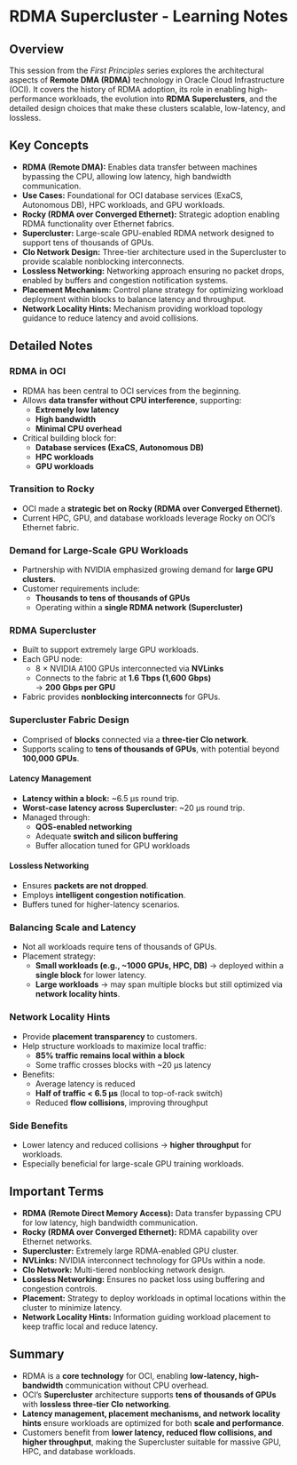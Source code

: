 # RDMA Supercluster - Learning Notes

## Overview
This session from the *First Principles* series explores the architectural aspects of **Remote DMA (RDMA)** technology in Oracle Cloud Infrastructure (OCI). It covers the history of RDMA adoption, its role in enabling high-performance workloads, the evolution into **RDMA Superclusters**, and the detailed design choices that make these clusters scalable, low-latency, and lossless.

## Key Concepts
- **RDMA (Remote DMA):** Enables data transfer between machines bypassing the CPU, allowing low latency, high bandwidth communication.
- **Use Cases:** Foundational for OCI database services (ExaCS, Autonomous DB), HPC workloads, and GPU workloads.
- **Rocky (RDMA over Converged Ethernet):** Strategic adoption enabling RDMA functionality over Ethernet fabrics.
- **Supercluster:** Large-scale GPU-enabled RDMA network designed to support tens of thousands of GPUs.
- **Clo Network Design:** Three-tier architecture used in the Supercluster to provide scalable nonblocking interconnects.
- **Lossless Networking:** Networking approach ensuring no packet drops, enabled by buffers and congestion notification systems.
- **Placement Mechanism:** Control plane strategy for optimizing workload deployment within blocks to balance latency and throughput.
- **Network Locality Hints:** Mechanism providing workload topology guidance to reduce latency and avoid collisions.

## Detailed Notes

### RDMA in OCI
- RDMA has been central to OCI services from the beginning.
- Allows **data transfer without CPU interference**, supporting:
  - **Extremely low latency**
  - **High bandwidth**
  - **Minimal CPU overhead**
- Critical building block for:
  - **Database services (ExaCS, Autonomous DB)**
  - **HPC workloads**
  - **GPU workloads**

### Transition to Rocky
- OCI made a **strategic bet on Rocky (RDMA over Converged Ethernet)**.
- Current HPC, GPU, and database workloads leverage Rocky on OCI’s Ethernet fabric.

### Demand for Large-Scale GPU Workloads
- Partnership with NVIDIA emphasized growing demand for **large GPU clusters**.
- Customer requirements include:
  - **Thousands to tens of thousands of GPUs**
  - Operating within a **single RDMA network (Supercluster)**

### RDMA Supercluster
- Built to support extremely large GPU workloads.
- Each GPU node:
  - 8 × NVIDIA A100 GPUs interconnected via **NVLinks**
  - Connects to the fabric at **1.6 Tbps (1,600 Gbps)**  
    → **200 Gbps per GPU**
- Fabric provides **nonblocking interconnects** for GPUs.

### Supercluster Fabric Design
- Comprised of **blocks** connected via a **three-tier Clo network**.
- Supports scaling to **tens of thousands of GPUs**, with potential beyond **100,000 GPUs**.

#### Latency Management
- **Latency within a block:** ~6.5 µs round trip.
- **Worst-case latency across Supercluster:** ~20 µs round trip.
- Managed through:
  - **QOS-enabled networking**
  - Adequate **switch and silicon buffering**
  - Buffer allocation tuned for GPU workloads

#### Lossless Networking
- Ensures **packets are not dropped**.
- Employs **intelligent congestion notification**.
- Buffers tuned for higher-latency scenarios.

### Balancing Scale and Latency
- Not all workloads require tens of thousands of GPUs.
- Placement strategy:
  - **Small workloads (e.g., ~1000 GPUs, HPC, DB)** → deployed within a **single block** for lower latency.
  - **Large workloads** → may span multiple blocks but still optimized via **network locality hints**.

### Network Locality Hints
- Provide **placement transparency** to customers.
- Help structure workloads to maximize local traffic:
  - **85% traffic remains local within a block**
  - Some traffic crosses blocks with ~20 µs latency
- Benefits:
  - Average latency is reduced
  - **Half of traffic < 6.5 µs** (local to top-of-rack switch)
  - Reduced **flow collisions**, improving throughput

### Side Benefits
- Lower latency and reduced collisions → **higher throughput** for workloads.
- Especially beneficial for large-scale GPU training workloads.

## Important Terms
- **RDMA (Remote Direct Memory Access):** Data transfer bypassing CPU for low latency, high bandwidth communication.
- **Rocky (RDMA over Converged Ethernet):** RDMA capability over Ethernet networks.
- **Supercluster:** Extremely large RDMA-enabled GPU cluster.
- **NVLinks:** NVIDIA interconnect technology for GPUs within a node.
- **Clo Network:** Multi-tiered nonblocking network design.
- **Lossless Networking:** Ensures no packet loss using buffering and congestion controls.
- **Placement:** Strategy to deploy workloads in optimal locations within the cluster to minimize latency.
- **Network Locality Hints:** Information guiding workload placement to keep traffic local and reduce latency.

## Summary
- RDMA is a **core technology** for OCI, enabling **low-latency, high-bandwidth** communication without CPU overhead.  
- OCI’s **Supercluster** architecture supports **tens of thousands of GPUs** with **lossless three-tier Clo networking**.  
- **Latency management, placement mechanisms, and network locality hints** ensure workloads are optimized for both **scale and performance**.  
- Customers benefit from **lower latency, reduced flow collisions, and higher throughput**, making the Supercluster suitable for massive GPU, HPC, and database workloads.

